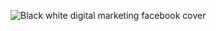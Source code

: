![Black   white digital marketing facebook cover](https://github.com/johnlaidler267/johnlaidler267/assets/73404429/9a5ae00c-90c4-4ad0-8f64-c91c403b23f5)
